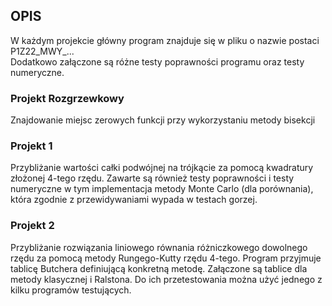 ## OPIS

W każdym projekcie główny program znajduje się w pliku o nazwie postaci P1Z22_MWY_...  
Dodatkowo załączone są różne testy poprawności programu oraz testy numeryczne.

### Projekt Rozgrzewkowy
Znajdowanie miejsc zerowych funkcji przy wykorzystaniu metody bisekcji

### Projekt 1
Przybliżanie wartości całki podwójnej na trójkącie za pomocą kwadratury złożonej 4-tego rzędu. Zawarte są również testy poprawności i testy numeryczne w tym implementacja metody Monte Carlo (dla porównania), która zgodnie z przewidywaniami wypada w testach gorzej.

### Projekt 2
Przybliżanie rozwiązania liniowego równania różniczkowego dowolnego rzędu za pomocą metody Rungego-Kutty rzędu 4-tego. Program przyjmuje tablicę Butchera definiującą konkretną metodę. Załączone są tablice dla metody klasycznej i Ralstona. Do ich przetestowania można użyć jednego z kilku programów testujących.
